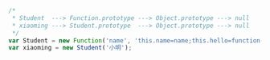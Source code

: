﻿```javascript
/*
 * Student  ---> Function.prototype ---> Object.prototype ---> null
 * xiaoming ---> Student.prototype  ---> Object.prototype ---> null
 */
var Student = new Function('name', 'this.name=name;this.hello=function(){return \'Hello, \' + this.name + \'!\';}');
var xiaoming = new Student('小明');
```